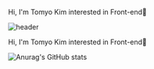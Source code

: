 Hi, I'm Tomyo Kim interested in Front-end🐰

<!--
**TomyoKim/TomyoKim** is a ✨ _special_ ✨ repository because its `README.md` (this file) appears on your GitHub profile.

Here are some ideas to get you started:

- 🔭 I’m currently working on ...
- 🌱 I’m currently learning ...
- 👯 I’m looking to collaborate on ...
- 🤔 I’m looking for help with ...
- 💬 Ask me about ...
- 📫 How to reach me: ...
- 😄 Pronouns: ...
- ⚡ Fun fact: ...
-->
![header](https://capsule-render.vercel.app/api?type=waving&color=F5B199&height=300&section=header&text=Hello%World!&fontSize=90&fontColor=FFFFFF)

Hi, I'm Tomyo Kim interested in Front-end🐰

![Anurag's GitHub stats](https://github-readme-stats.vercel.app/api?username=TomyoKim&show_icons=true&theme=omni)
